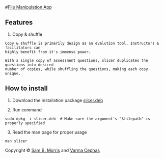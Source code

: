 #[File Manipulation App](https://github.com/divinestylus/slicer)

## Features
1. Copy & shuffle

```
Copy & shuffle is primarily design as an evalution tool. Instructors & facilitators can 
highly benefit from it's immense power.

With a single copy of assessment questions, slicer duplicates the questions into desired 
number of copies, while shuffling the questions, making each copy unique.
```

## How to install
1. Download the installation package [slicer.deb](https://github.com/divinestylus/slicer/blob/main/slicer.deb)

2. Run command 
```
sudo dpkg -i slicer.deb  # Make sure the argument's "$filepath" is properly specified 
```
3. Read the man page for proper usage
```
man slicer
```
Copyright &copy; [Sam B. Morris](https://github.com/divinestylus) and [Varma Cephas](https://github.com/varma-cephas)
